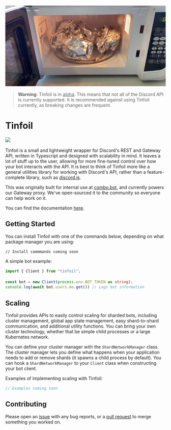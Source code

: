 ![Tinfoil Logo](assets/tinfoil.jpeg "Tinfoil Logo")


> **Warning**: Tinfoil is in <ins>alpha</ins>. This means that not all of the Discord API is currently supported. It is recommended against using Tinfoil currently, as breaking changes are frequent.

# Tinfoil
[![](https://dcbadge.vercel.app/api/server/CXhCTscDfc)](https://discord.gg/CXhCTscDfc)


Tinfoil is a small and lightweight wrapper for Discord's REST and Gateway API, written in Typescript and designed with scalability in mind. It leaves a lot of stuff up to the user, allowing for more fine-tuned control over how your bot interacts with the API. It is best to think of Tinfoil more like a general utilities library for working with Discord's API, rather than a feature-complete library, such as [discord.js](https://discord.js.org).

This was originally built for internal use at [combo.bot](https://discord.gg/J3rYDmbjU4), and currently powers our Gateway proxy. We've open-sourced it to the community so everyone can help work on it.

You can find the documentation [here](https://example.com).

## Getting Started
You can install Tinfoil with one of the commands below, depending on what package manager you are using:
```
// Install commmands coming soon
```

A simple bot example:
```ts
import { Client } from "tinfoil";

const bot = new Client(process.env.BOT_TOKEN as string);
console.log(await bot.users.me.get()) // Logs bot information
```

## Scaling

Tinfoil provides APIs to easily control scaling for sharded bots, including cluster management, global app state management, easy shard-to-shard communication, and additional utility functions. You can bring your own cluster technology, whether that be simple child processes or a large Kubernetes network.

You can define your cluster manager with the `ShardNetworkManager` class. The cluster manager lets you define what happens when your application needs to add or remove shards (it spawns a child process by default). You can hook a `ShardNetworkManager` to your `Client` class when constructing your bot client.

Examples of implementing scaling with Tinfoil:
```ts
// Examples coming soon
```

## Contributing

Please open an [issue](https://github.com/bremea/tinfoil/issues/new) with any bug reports, or a [pull request](https://github.com/bremea/tinfoil/compare) to merge something you worked on.
